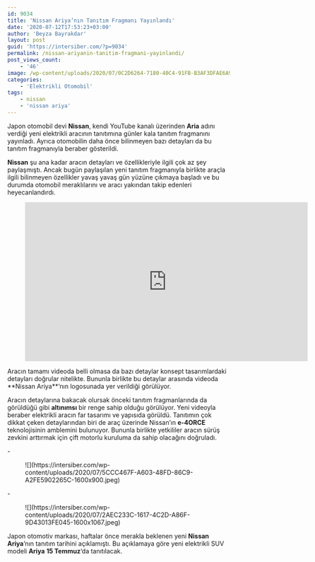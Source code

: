 ```yaml
---
id: 9034
title: 'Nissan Ariya’nın Tanıtım Fragmanı Yayınlandı'
date: '2020-07-12T17:53:23+03:00'
author: 'Beyza Bayrakdar'
layout: post
guid: 'https://intersiber.com/?p=9034'
permalink: /nissan-ariyanin-tanitim-fragmani-yayinlandi/
post_views_count:
    - '46'
image: /wp-content/uploads/2020/07/0C2D6264-7180-40C4-91FB-B3AF3DFAE6A9.jpeg
categories:
    - 'Elektrikli Otomobil'
tags:
    - nissan
    - 'nissan ariya'
---
```


Japon otomobil devi **Nissan**, kendi YouTube kanalı üzerinden **Aria** adını verdiği yeni elektrikli aracının tanıtımına günler kala tanıtım fragmanını yayınladı. Ayrıca otomobilin daha önce bilinmeyen bazı detayları da bu tanıtım fragmanıyla beraber gösterildi.

**Nissan** şu ana kadar aracın detayları ve özellikleriyle ilgili çok az şey paylaşmıştı. Ancak bugün paylaşılan yeni tanıtım fragmanıyla birlikte araçla ilgili bilinmeyen özellikler yavaş yavaş gün yüzüne çıkmaya başladı ve bu durumda otomobil meraklılarını ve aracı yakından takip edenleri heyecanlandırdı.

<figure class="wp-block-embed-youtube wp-block-embed is-type-video is-provider-youtube wp-embed-aspect-16-9 wp-has-aspect-ratio"><div class="wp-block-embed__wrapper"><span class="embed-youtube" style="text-align:center; display: block;"><iframe allowfullscreen="true" class="youtube-player" height="360" src="https://www.youtube.com/embed/jKXSiwBj2ZA?version=3&rel=1&fs=1&autohide=2&showsearch=0&showinfo=1&iv_load_policy=1&wmode=transparent" style="border:0;" width="640"></iframe></span></div></figure>Aracın tamamı videoda belli olmasa da bazı detaylar konsept tasarımlardaki detayları doğrular nitelikte. Bununla birlikte bu detaylar arasında videoda **Nissan Ariya**’nın logosunada yer verildiği görülüyor.

Aracın detaylarına bakacak olursak önceki tanıtım fragmanlarında da görüldüğü gibi **altınımsı** bir renge sahip olduğu görülüyor. Yeni videoyla beraber elektrikli aracın far tasarımı ve yapısıda görüldü. Tanıtımın çok dikkat çeken detaylarından biri de araç üzerinde Nissan’ın **e-4ORCE** teknolojisinin amblemini bulunuyor. Bununla birlikte yetkililer aracın sürüş zevkini arttırmak için çift motorlu kuruluma da sahip olacağını doğruladı.

<div class="wp-block-jetpack-slideshow aligncenter" data-effect="slide"><div class="wp-block-jetpack-slideshow_container swiper-container">- <figure>![](https://intersiber.com/wp-content/uploads/2020/07/5CCC467F-A603-48FD-86C9-A2FE5902265C-1600x900.jpeg)</figure>
- <figure>![](https://intersiber.com/wp-content/uploads/2020/07/2AEC233C-1617-4C2D-A86F-9D43013FE045-1600x1067.jpeg)</figure>

<a class="wp-block-jetpack-slideshow_button-prev swiper-button-prev swiper-button-white" role="button"></a><a class="wp-block-jetpack-slideshow_button-next swiper-button-next swiper-button-white" role="button"></a><a aria-label="Pause Slideshow" class="wp-block-jetpack-slideshow_button-pause" role="button"></a><div class="wp-block-jetpack-slideshow_pagination swiper-pagination swiper-pagination-white"></div></div></div>Japon otomotiv markası, haftalar önce merakla beklenen yeni **Nissan Ariya**’nın tanıtım tarihini açıklamıştı. Bu açıklamaya göre yeni elektrikli SUV modeli **Ariya** **15 Temmuz**‘da tanıtılacak.